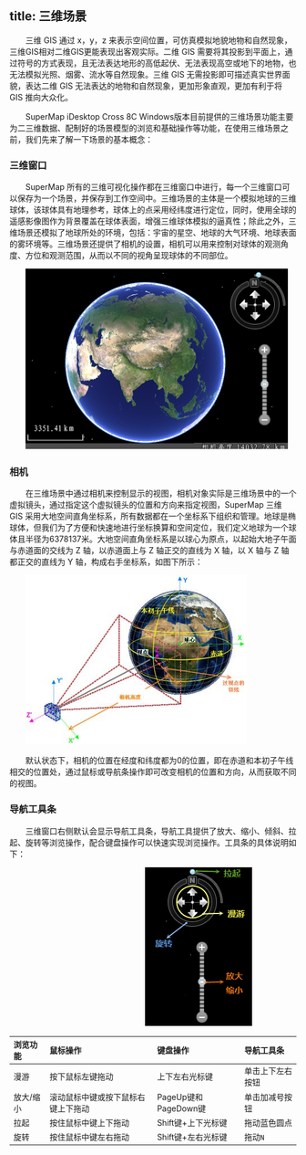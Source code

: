 title: 三维场景
---

　　三维 GIS 通过 x，y，z 来表示空间位置，可仿真模拟地貌地物和自然现象，三维GIS相对二维GIS更能表现出客观实际。二维 GIS 需要将其投影到平面上，通过符号的方式表现，且无法表达地形的高低起伏、无法表现高空或地下的地物，也无法模拟光照、烟雾、流水等自然现象。三维 GIS 无需投影即可描述真实世界面貌，表达二维 GIS 无法表达的地物和自然现象，更加形象直观，更加有利于将 GIS 推向大众化。

　　SuperMap iDesktop Cross 8C Windows版本目前提供的三维场景功能主要为二三维数据、配制好的场景模型的浏览和基础操作等功能，在使用三维场景之前，我们先来了解一下场景的基本概念：

###  三维窗口

　　SuperMap 所有的三维可视化操作都在三维窗口中进行，每一个三维窗口可以保存为一个场景，并保存到工作空间中。三维场景的主体是一个模拟地球的三维球体，该球体具有地理参考，球体上的点采用经纬度进行定位，同时，使用全球的遥感影像图作为背景覆盖在球体表面，增强三维球体模拟的逼真性；除此之外，三维场景还模拟了地球所处的环境，包括：宇宙的星空、地球的大气环境、地球表面的雾环境等。三维场景还提供了相机的设置，相机可以用来控制对球体的观测角度、方位和观测范围，从而以不同的视角呈现球体的不同部位。

　　![](img/Scene1.png)

### 相机


　　在三维场景中通过相机来控制显示的视图，相机对象实际是三维场景中的一个虚拟镜头，通过指定这个虚拟镜头的位置和方向来指定视图，SuperMap 三维 GIS 采用大地空间直角坐标系，所有数据都在一个坐标系下组织和管理。地球是椭球体，但我们为了方便和快速地进行坐标换算和空间定位，我们定义地球为一个球体且半径为6378137米。大地空间直角坐标系是以球心为原点，以起始大地子午面与赤道面的交线为 Z 轴，以赤道面上与 Z 轴正交的直线为 X 轴，以 X 轴与 Z 轴都正交的直线为 Y 轴，构成右手坐标系，如图下所示：

　　![](img/Scene2.png)

　　默认状态下，相机的位置在经度和纬度都为0的位置，即在赤道和本初子午线相交的位置处，通过鼠标或导航条操作即可改变相机的位置和方向，从而获取不同的视图。

### 导航工具条

　　三维窗口右侧默认会显示导航工具条，导航工具提供了放大、缩小、倾斜、拉起、旋转等浏览操作，配合键盘操作可以快速实现浏览操作。工具条的具体说明如下：

　　　　　　　　　　　　　　　　　![](img/ScanTool.png)

 浏览功能 | 鼠标操作 | 键盘操作 | 导航工具条
 :------ | :------ | :------ | :------
 漫游 | 按下鼠标左键拖动  | 上下左右光标键 | 单击上下左右按钮
 放大/缩小 | 滚动鼠标中键或按下鼠标右键上下拖动 | PageUp键和PageDown键 | 单击加减号按钮
 拉起 | 按住鼠标中键上下拖动 | Shift键+上下光标键 | 拖动蓝色圆点
 旋转 | 按住鼠标中键左右拖动 | Shift键+左右光标键 | 拖动`N`
　　



